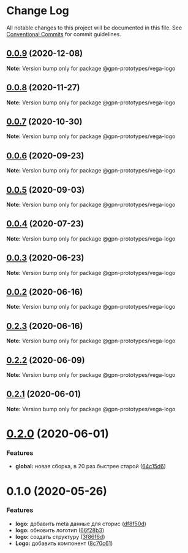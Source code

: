 # Change Log

All notable changes to this project will be documented in this file.
See [Conventional Commits](https://conventionalcommits.org) for commit guidelines.

## [0.0.9](https://github.com/gpn-prototypes/vega-ui/compare/@gpn-prototypes/vega-logo@0.0.8...@gpn-prototypes/vega-logo@0.0.9) (2020-12-08)

**Note:** Version bump only for package @gpn-prototypes/vega-logo





## [0.0.8](https://github.com/gpn-prototypes/vega-ui/compare/@gpn-prototypes/vega-logo@0.0.7...@gpn-prototypes/vega-logo@0.0.8) (2020-11-27)

**Note:** Version bump only for package @gpn-prototypes/vega-logo





## [0.0.7](https://github.com/gpn-prototypes/vega-ui/compare/@gpn-prototypes/vega-logo@0.0.6...@gpn-prototypes/vega-logo@0.0.7) (2020-10-30)

**Note:** Version bump only for package @gpn-prototypes/vega-logo





## [0.0.6](https://github.com/gpn-prototypes/vega-ui/compare/@gpn-prototypes/vega-logo@0.0.5...@gpn-prototypes/vega-logo@0.0.6) (2020-09-23)

**Note:** Version bump only for package @gpn-prototypes/vega-logo





## [0.0.5](https://github.com/gpn-prototypes/vega-ui/compare/@gpn-prototypes/vega-logo@0.0.4...@gpn-prototypes/vega-logo@0.0.5) (2020-09-03)

**Note:** Version bump only for package @gpn-prototypes/vega-logo





## [0.0.4](https://github.com/gpn-prototypes/vega-ui/compare/@gpn-prototypes/vega-logo@0.0.3...@gpn-prototypes/vega-logo@0.0.4) (2020-07-23)

**Note:** Version bump only for package @gpn-prototypes/vega-logo





## [0.0.3](https://github.com/gpn-prototypes/vega-ui/compare/@gpn-prototypes/vega-logo@0.0.2...@gpn-prototypes/vega-logo@0.0.3) (2020-06-23)

**Note:** Version bump only for package @gpn-prototypes/vega-logo





## [0.0.2](https://github.com/gpn-prototypes/vega-ui/compare/@gpn-prototypes/vega-logo@0.2.3...@gpn-prototypes/vega-logo@0.0.2) (2020-06-16)

**Note:** Version bump only for package @gpn-prototypes/vega-logo





## [0.2.3](https://github.com/gpn-prototypes/vega-ui/compare/@gpn-prototypes/vega-logo@0.2.2...@gpn-prototypes/vega-logo@0.2.3) (2020-06-16)

**Note:** Version bump only for package @gpn-prototypes/vega-logo





## [0.2.2](https://github.com/gpn-prototypes/vega-ui/compare/@gpn-prototypes/vega-logo@0.2.1...@gpn-prototypes/vega-logo@0.2.2) (2020-06-09)

**Note:** Version bump only for package @gpn-prototypes/vega-logo





## [0.2.1](https://github.com/gpn-prototypes/vega-ui/compare/@gpn-prototypes/vega-logo@0.2.0...@gpn-prototypes/vega-logo@0.2.1) (2020-06-01)

**Note:** Version bump only for package @gpn-prototypes/vega-logo

# [0.2.0](https://github.com/gpn-prototypes/vega-ui/compare/@gpn-prototypes/vega-logo@0.1.0...@gpn-prototypes/vega-logo@0.2.0) (2020-06-01)

### Features

- **global:** новая сборка, в 20 раз быстрее старой ([64c15d6](https://github.com/gpn-prototypes/vega-ui/commit/64c15d6c8e5934386d2820e120b64bb7ed2391f3))

# 0.1.0 (2020-05-26)

### Features

- **logo:** добавить meta данные для сторис ([df8f50d](https://github.com/gpn-prototypes/vega-ui/commit/df8f50dc721743659e959183b6d8ae47aa25fde6))
- **logo:** обновить логотип ([66f28b3](https://github.com/gpn-prototypes/vega-ui/commit/66f28b32d51797e2baa5dfabe9c907601ac927f4))
- **logo:** создать структуру ([3f86f6d](https://github.com/gpn-prototypes/vega-ui/commit/3f86f6de62a7659d8a60588ee44f2ecf772a019c))
- **Logo:** добавить компонент ([8c70c61](https://github.com/gpn-prototypes/vega-ui/commit/8c70c613af0807d06d8c8563ed2a66b36386701e))

